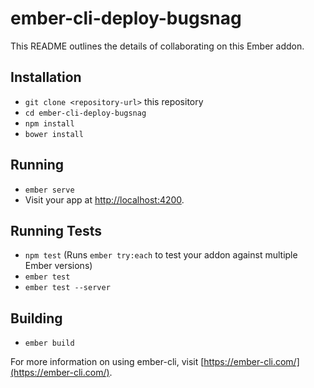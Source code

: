 # ember-cli-deploy-bugsnag

This README outlines the details of collaborating on this Ember addon.

## Installation

* `git clone <repository-url>` this repository
* `cd ember-cli-deploy-bugsnag`
* `npm install`
* `bower install`

## Running

* `ember serve`
* Visit your app at [http://localhost:4200](http://localhost:4200).

## Running Tests

* `npm test` (Runs `ember try:each` to test your addon against multiple Ember versions)
* `ember test`
* `ember test --server`

## Building

* `ember build`

For more information on using ember-cli, visit [https://ember-cli.com/](https://ember-cli.com/).
